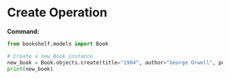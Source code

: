 # Create Operation

**Command:**
```python
from bookshelf.models import Book

# Create a new Book instance
new_book = Book.objects.create(title="1984", author="George Orwell", publication_year=1949)
print(new_book)
